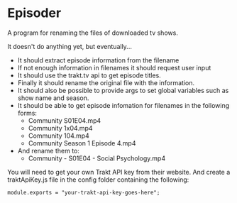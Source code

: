 Episoder
========

A program for renaming the files of downloaded tv shows.

It doesn't do anything yet, but eventually...

- It should extract episode information from the filename
- If not enough information in filenames it should request user input
- It should use the trakt.tv api to get episode titles.
- Finally it should rename the original file with the information.
- It should also be possible to provide args to set global variables such as
show name and season.
- It should be able to get episode infomation for filenames in the following
forms:
  - Community S01E04.mp4
  - Community 1x04.mp4
  - Community 104.mp4
  - Community Season 1 Episode 4.mp4
- And rename them to:
  - Community - S01E04 - Social Psychology.mp4


You will need to get your own Trakt API key from their website. And create a
traktApiKey.js file in the config folder containing the following:

`module.exports = "your-trakt-api-key-goes-here";`

